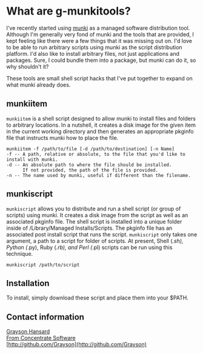 # What are g-munkitools?

I've recently started using [munki](http://code.google.com/p/munki/) as a managed software distribution tool.  Although I'm generally very fond of munki and the tools that are provided, I kept feeling like there were a few things that it was missing out on.  I'd love to be able to run arbitrary scripts using munki as the script distribution platform.  I'd also like to install arbitrary files, not just applications and packages.  Sure, I could bundle them into a package, but munki can do it, so why shouldn't it?

These tools are small shell script hacks that I've put together to expand on what munki already does.

## munkiitem

`munkiitem` is a shell script designed to allow munki to install files and folders to arbitrary locations.  In a nutshell, it creates a disk image for the given item in the current working directory and then generates an appropriate pkginfo file that instructs munki how to place the file.

	munkiitem -f /path/to/file [-d /path/to/destination] [-n Name]
	-f -- A path, relative or absolute, to the file that you'd like to install with munki.
	-d -- An absolute path to where the file should be installed.  
		  If not provided, the path of the file is provided.
	-n -- The name used by munki, useful if different than the filename.

## munkiscript

`munkiscript` allows you to distribute and run a shell script (or group of scripts) using munki.  It creates a disk image from the script as well as an associated pkginfo file.  The shell script is installed into a unique folder inside of /Library/Managed Installs/Scripts.  The pkginfo file has an associated post install script that runs the script.  `munkiscript` only takes one argument, a path to a script for folder of scripts.  At present, Shell (*.sh), Python (*.py), Ruby (*.rb), and Perl (*.pl) scripts can be run using this technique.

	munkiscript /path/to/script

## Installation

To install, simply download these script and place them into your $PATH.

## Contact information

[Grayson Hansard](mailto:info@fromconcentratesoftware.com)  
[From Concentrate Software](http://www.fromconcentratesoftware.com)  
[http://github.com/Grayson](http://github.com/Grayson)